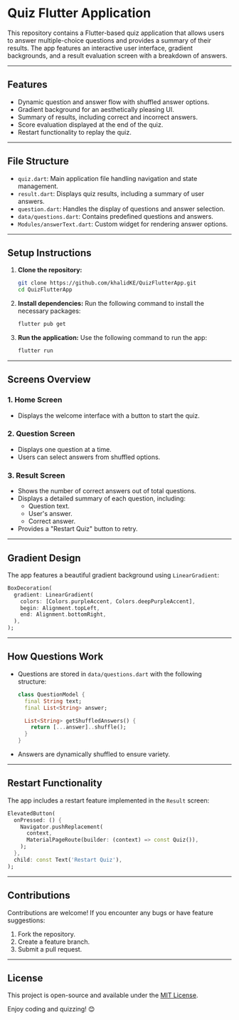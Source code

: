 # Quiz Flutter Application

This repository contains a Flutter-based quiz application that allows users to answer multiple-choice questions and provides a summary of their results. The app features an interactive user interface, gradient backgrounds, and a result evaluation screen with a breakdown of answers.

---

## **Features**
- Dynamic question and answer flow with shuffled answer options.
- Gradient background for an aesthetically pleasing UI.
- Summary of results, including correct and incorrect answers.
- Score evaluation displayed at the end of the quiz.
- Restart functionality to replay the quiz.

---

## **File Structure**
- `quiz.dart`: Main application file handling navigation and state management.
- `result.dart`: Displays quiz results, including a summary of user answers.
- `question.dart`: Handles the display of questions and answer selection.
- `data/questions.dart`: Contains predefined questions and answers.
- `Modules/answerText.dart`: Custom widget for rendering answer options.

---

## **Setup Instructions**
1. **Clone the repository:**
   ```bash
   git clone https://github.com/khalidKE/QuizFlutterApp.git
   cd QuizFlutterApp
   ```

2. **Install dependencies:**
   Run the following command to install the necessary packages:
   ```bash
   flutter pub get
   ```

3. **Run the application:**
   Use the following command to run the app:
   ```bash
   flutter run
   ```

---

## **Screens Overview**

### 1. **Home Screen**
   - Displays the welcome interface with a button to start the quiz.

### 2. **Question Screen**
   - Displays one question at a time.
   - Users can select answers from shuffled options.

### 3. **Result Screen**
   - Shows the number of correct answers out of total questions.
   - Displays a detailed summary of each question, including:
     - Question text.
     - User's answer.
     - Correct answer.
   - Provides a "Restart Quiz" button to retry.

---

## **Gradient Design**
The app features a beautiful gradient background using `LinearGradient`:
```dart
BoxDecoration(
  gradient: LinearGradient(
    colors: [Colors.purpleAccent, Colors.deepPurpleAccent],
    begin: Alignment.topLeft,
    end: Alignment.bottomRight,
  ),
);
```

---

## **How Questions Work**
- Questions are stored in `data/questions.dart` with the following structure:
  ```dart
  class QuestionModel {
    final String text;
    final List<String> answer;

    List<String> getShuffledAnswers() {
      return [...answer]..shuffle();
    }
  }
  ```

- Answers are dynamically shuffled to ensure variety.

---

## **Restart Functionality**
The app includes a restart feature implemented in the `Result` screen:
```dart
ElevatedButton(
  onPressed: () {
    Navigator.pushReplacement(
      context,
      MaterialPageRoute(builder: (context) => const Quiz()),
    );
  },
  child: const Text('Restart Quiz'),
);
```

---

## **Contributions**
Contributions are welcome! If you encounter any bugs or have feature suggestions:
1. Fork the repository.
2. Create a feature branch.
3. Submit a pull request.

---

## **License**
This project is open-source and available under the [MIT License](LICENSE).

Enjoy coding and quizzing! 😊
